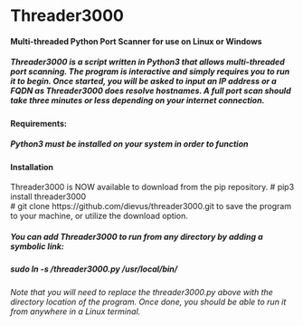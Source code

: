 # Threader3000
<h4>Multi-threaded Python Port Scanner for use on Linux or Windows

<h5>Threader3000 is a script written in Python3 that allows multi-threaded port scanning.  The program is interactive and simply requires you to run it to begin.  Once started, you will be asked to input an IP address or a FQDN as Threader3000 does resolve hostnames.  A full port scan should take three minutes or less depending on your internet connection.</h5>

<h4>Requirements:</h4>
<h5>Python3 must be installed on your system in order to function</h5>

<h4>Installation</h4>
Threader3000 is NOW available to download from the pip repository.  
# pip3 install threader3000
<br>
# git clone https://github.com/dievus/threader3000.git to save the program to your machine, or utilize the download option.
  
<h5>You can add Threader3000 to run from any directory by adding a symbolic link:</h5>

<h5>sudo ln -s /threader3000.py /usr/local/bin/</h5>

<h6>Note that you will need to replace the threader3000.py above with the directory location of the program.  Once done, you should be able to run it from anywhere in a Linux terminal.</h6>
